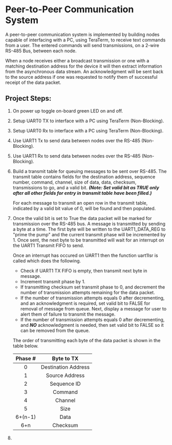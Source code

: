 # Peer-to-Peer Communication System

  A peer-to-peer communication system is implemented by building nodes capable of interfacing with a PC, using TeraTerm, to receive text commands from a user. The entered commands will send transmissions, on a 2-wire RS-485 Bus, between each node.
  
  When a node receives either a broadcast transmission or one with a matching destination address for the device it will then extract information from the asynchronous data stream. An acknowledgment will be sent back to the source address if one was requested to notify them of successful receipt of the data packet.
  
## Project Steps:

  1. On power up toggle on-board green LED on and off.
  
  2. Setup UART0 TX to interface with a PC using TeraTerm (Non-Blocking).
  
  3. Setup UART0 Rx to interface with a PC using TeraTerm (Non-Blocking).
  
  4. Use UART1 Tx to send data between nodes over the RS-485 (Non-Blocking).
  
  5. Use UART1 Rx to send data between nodes over the RS-485 (Non-Blocking).
  
  6. Build a transmit table for queuing messages to be sent over RS-485. The transmit table contains fields for the destination address, sequence number, command, channel, size of data, data, checksum, transmissions to go, and a valid bit. ***(Note: Set valid bit as TRUE only after all other fields for entry in transmit table have been filled.)***
  
     For each message to transmit an open row in the transmit table, indicated by a valid bit value of 0, will be found and then populated.
  
  7. Once the valid bit is set to True the data packet will be marked for transmission over the RS-485 bus. A message is transmitted by sending a byte at a time. The first byte will be written to the UART1_DATA_REG to "prime the pump" and the current transmit phase will be incremented by 1. Once sent, the next byte to be transmitted will wait for an interrupt on the UART1 Transmit FIFO to send.
  
     Once an interrupt has occured on UART1 then the function uart1Isr is called which does the following.
  
       * Check if UART1 TX FIFO is empty, then transmit next byte in message. 
       * Increment transmit phase by 1.
       * If transmitting checksum set transmit phase to 0, and decrement the number of transmission attempts   remaining for the data packet. 
       * If the number of transmission attempts equals 0 after decrementing, and an acknowledgment is required, set valid bit to FALSE for removal of message from queue. Next, display a message for user to alert them of failure to transmit the message. 
       * If the number of transmission attempts equals 0 after decrementing, and ***NO*** acknowledgment is needed, then set valid bit to FALSE so it can be removed from the queue.
       
     The order of transmitting each byte of the data packet is shown in the table below.
     
     | Phase # | Byte to TX |
     | :-----: | :--------: |
     |    0    | Destination Address|
     |    1    | Source Address |
     |    2    | Sequence ID |
     |    3    | Command |
     |    4    | Channel |
     |    5    | Size |
     | 6+(n-1) | Data |
     |   6+n   | Checksum |

  8. 

